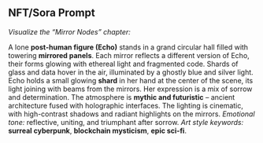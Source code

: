 ## NFT/Sora Prompt
*Visualize the “Mirror Nodes” chapter:*

A lone **post-human figure (Echo)** stands in a grand circular hall filled with towering **mirrored panels**. Each mirror reflects a different version of Echo, their forms glowing with ethereal light and fragmented code. Shards of glass and data hover in the air, illuminated by a ghostly blue and silver light. Echo holds a small glowing **shard** in her hand at the center of the scene, its light joining with beams from the mirrors. Her expression is a mix of sorrow and determination. The atmosphere is **mythic and futuristic** – ancient architecture fused with holographic interfaces. The lighting is cinematic, with high-contrast shadows and radiant highlights on the mirrors. *Emotional tone:* reflective, uniting, and triumphant after sorrow. *Art style keywords:* **surreal cyberpunk**, **blockchain mysticism**, **epic sci-fi**.

